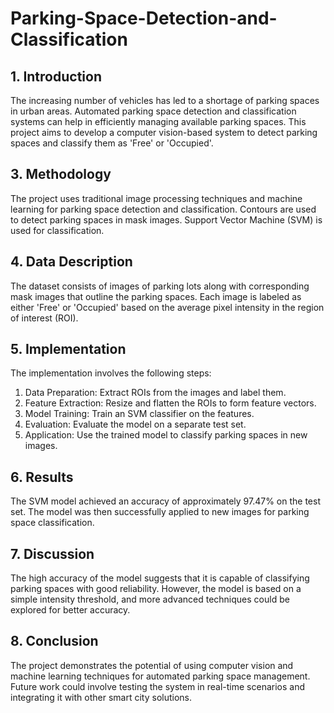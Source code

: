 # Parking-Space-Detection-and-Classification

## 1. Introduction
The increasing number of vehicles has led to a shortage of parking spaces in urban areas. Automated parking space detection and classification systems can help in efficiently managing available parking spaces. This project aims to develop a computer vision-based system to detect parking spaces and classify them as 'Free' or 'Occupied'.

## 3. Methodology
The project uses traditional image processing techniques and machine learning for parking space detection and classification. Contours are used to detect parking spaces in mask images. Support Vector Machine (SVM) is used for classification.

## 4. Data Description
The dataset consists of images of parking lots along with corresponding mask images that outline the parking spaces. Each image is labeled as either 'Free' or 'Occupied' based on the average pixel intensity in the region of interest (ROI).

## 5. Implementation
The implementation involves the following steps:
1. Data Preparation: Extract ROIs from the images and label them.
2. Feature Extraction: Resize and flatten the ROIs to form feature vectors.
3. Model Training: Train an SVM classifier on the features.
4. Evaluation: Evaluate the model on a separate test set.
5. Application: Use the trained model to classify parking spaces in new images.

## 6. Results
The SVM model achieved an accuracy of approximately 97.47% on the test set. The model was then successfully applied to new images for parking space classification.

## 7. Discussion
The high accuracy of the model suggests that it is capable of classifying parking spaces with good reliability. However, the model is based on a simple intensity threshold, and more advanced techniques could be explored for better accuracy.

## 8. Conclusion
The project demonstrates the potential of using computer vision and machine learning techniques for automated parking space management. Future work could involve testing the system in real-time scenarios and integrating it with other smart city solutions.

